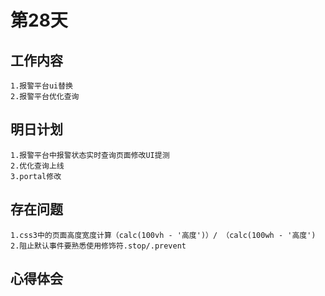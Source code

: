 # 第28天

## 工作内容

    1.报警平台ui替换
    2.报警平台优化查询

## 明日计划

    1.报警平台中报警状态实时查询页面修改UI提测
    2.优化查询上线
    3.portal修改

## 存在问题

    1.css3中的页面高度宽度计算（calc(100vh - '高度')）/ （calc(100wh - '高度')
    2.阻止默认事件要熟悉使用修饰符.stop/.prevent

## 心得体会

